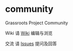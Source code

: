 # community

Grassroots Project Community

Wiki 请 [Wiki](https://github.com/grassroots-project/community/wiki) 编辑与浏览

交流 请 [Issues](https://github.com/grassroots-project/community/issues) 提问及回答
